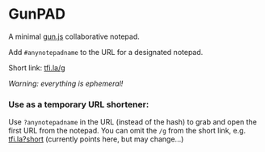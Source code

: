 # GunPAD
A minimal [gun.js](https://github.com/amark/gun) collaborative notepad.

Add `#anynotepadname` to the URL for a designated notepad.

Short link: [tfi.la/g](https://tfi.la/g)

*Warning: everything is ephemeral!*

### Use as a temporary URL shortener:

Use `?anynotepadname` in the URL (instead of the hash) to grab and open the first URL from the notepad.
You can omit the `/g` from the short link, e.g. [tfi.la?short](https://tfi.la?short) (currently points here, but may change...)

